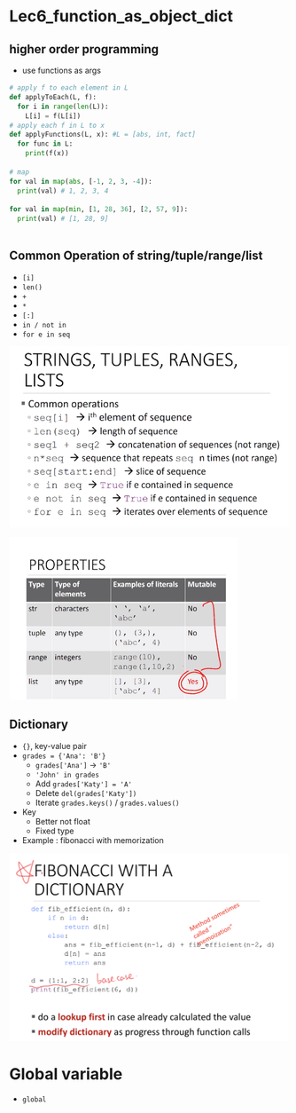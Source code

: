# Lec6_function_as_object_dict

## higher order programming

* use functions as args

```python
# apply f to each element in L
def applyToEach(L, f):
  for i in range(len(L)):
    L[i] = f(L[i]) 
# apply each f in L to x
def applyFunctions(L, x): #L = [abs, int, fact]
  for func in L:
    print(f(x))

# map  
for val in map(abs, [-1, 2, 3, -4]):
  print(val) # 1, 2, 3, 4

for val in map(min, [1, 28, 36], [2, 57, 9]):
  print(val) # [1, 28, 9]
 
```

## Common Operation of string/tuple/range/list

* `[i]`
* `len()`
* `+`
* `*`
* `[:]`
* `in / not in`
* `for e in seq`

![image-20200630124225687](assets/img/readme/image-20200630124225687.png)

 ![image-20200630124739012](assets/img/readme/image-20200630124739012.png)

## Dictionary

* `{}`, key-value pair
* `grades = {'Ana': 'B'}`
  * `grades['Ana']` -> `'B'`
  * `'John' in grades`
  * Add `grades['Katy'] = 'A'`
  * Delete `del(grades['Katy'])`
  * Iterate  `grades.keys()` / `grades.values()`
* Key
  * Better not float
  * Fixed type
* Example : fibonacci with memorization

![image-20200630131904314](assets/img/readme/image-20200630131904314.png)

# Global variable

* `global`

